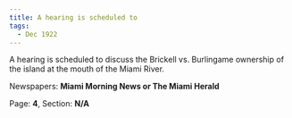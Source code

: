 ```yaml
---  
title: A hearing is scheduled to  
tags:  
  - Dec 1922  
---  
```

  
A hearing is scheduled to discuss the Brickell vs. Burlingame ownership of the island at the mouth of the Miami River.  
  
Newspapers: **Miami Morning News or The Miami Herald**  
  
Page: **4**, Section: **N/A** 

